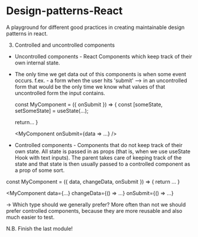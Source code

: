 # Design-patterns-React

A playground for different good practices in creating maintainable design patterns in react.

3. Controlled and uncontrolled components

- Uncontrolled components - React Components which keep track of their own internal state.
- The only time we get data out of this components is when some event occurs.
   f.ex. - a form when the user hits 'submit' --> in an uncontrolled form that would be the only time 
   we know what values of that uncontrolled form the input contains.

   const MyComponent = ({ onSubmit }) => {
    const [someState, setSomeState] = useState(...);

    return...
   }

   <MyComponent onSubmit={data => ...} />

- Controlled components - Components that do not keep track of their own state. All state is passed in as props (that is, when we use useState Hook with text inputs). The parent takes care of keeping track of the state and that state is then usually passed to a controlled component as a prop of some sort.


const MyComponent = ({ data, changeData, onSubmit }) => {
    return ...
}


<MyComponent 
    data={...}
    changeData={() => ...}
    onSubmit={() => ...}
>

-> Which type should we generally prefer? 
    More often than not we should prefer controlled components, because they are more reusable and also much easier to test.

N.B. Finish the last module!
